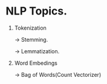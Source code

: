 # NLP Topics.

  1. Tokenization
   
       -> Stemming.
     
       -> Lemmatization.
   
  3. Word Embedings

     -> Bag of Words(Count Vectorizer)
